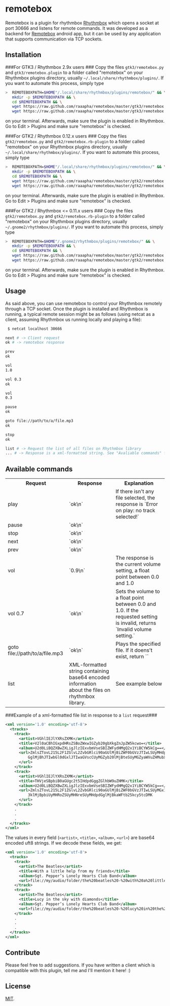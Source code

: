 remotebox
=========

Remotebox is a plugin for rhythmbox [Rhythmbox](http://projects.gnome.org/rhythmbox/) which opens a socket at port 30666 and listens for remote commands. It was developed as a backend for [Remotebox](http://not.online.yet/) android app, but it can be used by any application that supports communication via TCP sockets.

Installation
------------

###For GTK3 / Rhythmbox 2.9x users ### 
Copy the files `gtk3/remotebox.py` and `gtk3/remotebox.plugin` to a folder called "remotebox" on your Rhythmbox plugins directory, usually `~/.local/share/rhythmbox/plugins/`. If you want to automate this process, simply type

```bash
>  REMOTEBOXPATH=$HOME"/.local/share/rhythmbox/plugins/remotebox/" && \
   mkdir -p $REMOTEBOXPATH && \
   cd $REMOTEBOXPATH && \
   wget https://raw.github.com/raaapha/remotebox/master/gtk3/remotebox.plugin && \
   wget https://raw.github.com/raaapha/remotebox/master/gtk3/remotebox.py
```

on your terminal. Afterwards, make sure the plugin is enabled in Rhythmbox. Go to Edit > Plugins and make sure "remotebox" is checked.

###For GTK2 / Rhythmbox 0.12.x users ###
Copy the files `gtk2/remotebox.py` and `gtk2/remotebox.rb-plugin` to a folder called "remotebox" on your Rhythmbox plugins directory, usually `~/.local/share/rhythmbox/plugins/`. If you want to automate this process, simply type

```bash
>  REMOTEBOXPATH=$HOME"/.local/share/rhythmbox/plugins/remotebox/" && \
   mkdir -p $REMOTEBOXPATH && \
   cd $REMOTEBOXPATH && \
   wget https://raw.github.com/raaapha/remotebox/master/gtk2/remotebox.rb-plugin && \
   wget https://raw.github.com/raaapha/remotebox/master/gtk2/remotebox.py
```

on your terminal. Afterwards, make sure the plugin is enabled in Rhythmbox. Go to Edit > Plugins and make sure "remotebox" is checked.

###For GTK2 / Rhythmbox <= 0.11.x users ###
Copy the files `gtk2/remotebox.py` and `gtk2/remotebox.rb-plugin` to a folder called "remotebox" on your Rhythmbox plugins directory, usually `~/.gnome2/rhythmbox/plugins/`. If you want to automate this process, simply type

```bash
>  REMOTEBOXPATH=$HOME"/.gnome2/rhythmbox/plugins/remotebox/" && \
   mkdir -p $REMOTEBOXPATH && \
   cd $REMOTEBOXPATH && \
   wget https://raw.github.com/raaapha/remotebox/master/gtk2/remotebox.rb-plugin && \
   wget https://raw.github.com/raaapha/remotebox/master/gtk2/remotebox.py
```

on your terminal. Afterwards, make sure the plugin is enabled in Rhythmbox. Go to Edit > Plugins and make sure "remotebox" is checked.

Usage
-----

As said above, you can use remotebox to control your Rhythmbox remotely through a TCP socket. Once the plugin is installed and Rhythmbox is running, a typical remote session might be as follows (using netcat as a client, assuming Rhythmbox us running locally and playing a file):

```bash
 $ netcat localhost 30666

next # -> Client request
ok # -> remotebox response

prev
ok

vol
1.0

vol 0.3
ok

vol
0.3

pause 
ok

goto file://path/to/a/file.mp3
ok

stop
ok

list # -> Request the list of all files on Rhythmbox library
... # -> Response is a xml-formatted string. See "Avaliable commands" for more information.
```

Available commands
------------------

<table>
<tr><th>Request</th><th>Response</th><th>Explanation</th></tr>
<tr><td>play</td><td>`ok\n`</td><td>If there isn't any file selected, the response is `Error on play: no track selected!`</td></tr>
<tr><td>pause</td><td>`ok\n`</td><td></td></tr>
<tr><td>stop</td><td>`ok\n`</td><td></td></tr>
<tr><td>next</td><td>`ok\n`</td><td></td></tr>
<tr><td>prev</td><td>`ok\n`</td><td></td></tr>
<tr><td>vol</td><td>`0.9\n`</td><td>The response is the current volume setting, a float point between 0.0 and 1.0</td></tr>
<tr><td>vol 0.7</td><td>`ok\n`</td><td>Sets the volume to a float point between 0.0 and 1.0. If the requested setting is invalid, returns `Invalid volume setting.`</td></tr>
<tr><td>goto file://path/to/a/file.mp3</td><td>`ok\n`</td><td>Plays the specified file. If it doens't exist, return ``</td></tr>
<tr><td>list</td><td>XML-formatted string containing base64 encoded information about the files on rhythmbox library.</td><td>See example below</td></tr>
</table>

###Example of a xml-formatted file list in response to a `list` request###

```xml
<xml version='1.0' encoding='utf-8'>
  <tracks>
    <track>
      <artist>VGhlIEJlYXRsZXMK</artist>
      <title>V2l0aCBhIGxpdHRsZSBoZWxwIGZyb20gbXkgZnJpZW5kcwo=</title>
      <album>U2d0LiBQZXBwZXLigJlzIExvbmVseSBIZWFydHMgQ2x1YiBCYW5kCg==</album>
      <url>ZmlsZTovL215L2F1ZGlvL2ZvbGRlci90aGUlMjBiZWF0bGVzJTIwLSUyMHdpd
          GglMjBhJTIwbGl0dGxlJTIwaGVscCUyMGZyb20lMjBteSUyMGZyaWVuZHMubXAzCg==
      </url>
    </track>
    <track>
      <artist>VGhlIEJlYXRsZXMK</artist>
      <title>THVjeSBpbiB0aGUgc2t5IHdpdGggZGlhbW9uZHMK</title>
      <album>U2d0LiBQZXBwZXLigJlzIExvbmVseSBIZWFydHMgQ2x1YiBCYW5kCg==</album>
      <url>ZmlsZTovL215L2F1ZGlvL2ZvbGRlci90aGUlMjBiZWF0bGVzJTIwLSUyMGx1Y
          3klMjBpbiUyMHRoZSUyMHNreSUyMHdpdGglMjBkaWFtb25kcy5tcDMK
      </url>
    </track>
    .
    .
    .
  </tracks>
</xml>

```
The values in every field (`<artist>`, `<title>`, `<album>`, `<url>`) are base64 encoded uft8 strings. If we decode these fields, we get:

```xml
<xml version='1.0' encoding='utf-8'>
  <tracks>
    <track>
      <artist>The Beatles</artist>
      <title>With a little help from my friends</title>
      <album>Sgt. Pepper’s Lonely Hearts Club Band</album>
      <url>file://my/audio/folder/the%20beatles%20-%20with%20a%20little%20help%20from%20my%20friends.mp3</url>
    </track>
    <track>
      <artist>The Beatles</artist>
      <title>Lucy in the sky with diamonds</title>
      <album>Sgt. Pepper’s Lonely Hearts Club Band</album>
      <url>file://my/audio/folder/the%20beatles%20-%20lucy%20in%20the%20sky%20with%20diamonds.mp3</url>
    </track>
    .
    .
    .
  </tracks>
</xml>

```

Contribute
----------

Please feel free to add suggestions. If you have written a client which is compatible with this plugin, tell me and I'll mention it here! :)

License
-------

[MIT](http://opensource.org/licenses/MIT).
